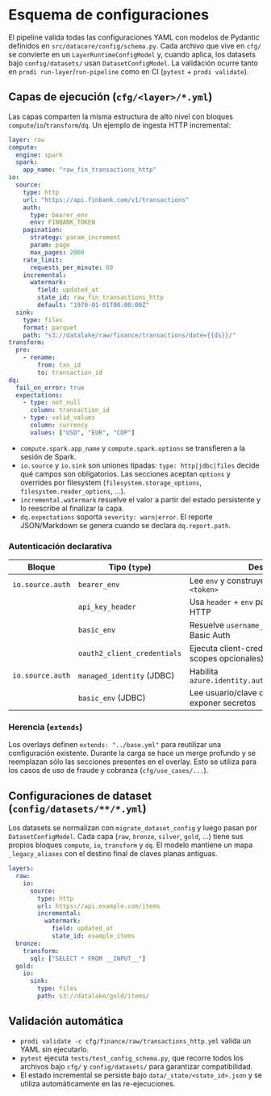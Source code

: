 # Esquema de configuraciones

El pipeline valida todas las configuraciones YAML con modelos de Pydantic
definidos en `src/datacore/config/schema.py`. Cada archivo que vive en `cfg/`
se convierte en un `LayerRuntimeConfigModel` y, cuando aplica, los datasets bajo
`config/datasets/` usan `DatasetConfigModel`. La validación ocurre tanto en
`prodi run-layer`/`run-pipeline` como en CI (`pytest` + `prodi validate`).

## Capas de ejecución (`cfg/<layer>/*.yml`)

Las capas comparten la misma estructura de alto nivel con bloques
`compute`/`io`/`transform`/`dq`. Un ejemplo de ingesta HTTP incremental:

```yaml
layer: raw
compute:
  engine: spark
  spark:
    app_name: "raw_fin_transactions_http"
io:
  source:
    type: http
    url: "https://api.finbank.com/v1/transactions"
    auth:
      type: bearer_env
      env: FINBANK_TOKEN
    pagination:
      strategy: param_increment
      param: page
      max_pages: 2000
    rate_limit:
      requests_per_minute: 60
    incremental:
      watermark:
        field: updated_at
        state_id: raw_fin_transactions_http
        default: "1970-01-01T00:00:00Z"
  sink:
    type: files
    format: parquet
    path: "s3://datalake/raw/finance/transactions/date={{ds}}/"
transform:
  pre:
    - rename:
        from: txn_id
        to: transaction_id
dq:
  fail_on_error: true
  expectations:
    - type: not_null
      column: transaction_id
    - type: valid_values
      column: currency
      values: ["USD", "EUR", "COP"]
```

- `compute.spark.app_name` y `compute.spark.options` se transfieren a la sesión
  de Spark.
- `io.source` y `io.sink` son uniones tipadas: `type: http|jdbc|files` decide
  qué campos son obligatorios. Las secciones aceptan `options` y overrides por
  filesystem (`filesystem.storage_options`, `filesystem.reader_options`, ...).
- `incremental.watermark` resuelve el valor a partir del estado persistente y lo
  reescribe al finalizar la capa.
- `dq.expectations` soporta `severity: warn|error`. El reporte JSON/Markdown se
  genera cuando se declara `dq.report.path`.

### Autenticación declarativa

| Bloque               | Tipo (`type`)               | Descripción                                               |
| -------------------- | -------------------------- | --------------------------------------------------------- |
| `io.source.auth`     | `bearer_env`                | Lee `env` y construye `Authorization: Bearer <token>`     |
|                      | `api_key_header`            | Usa `header` + `env` para inyectar llaves en HTTP          |
|                      | `basic_env`                 | Resuelve `username_env`/`password_env` para Basic Auth     |
|                      | `oauth2_client_credentials` | Ejecuta client-credentials (`token_url`, scopes opcionales) |
| `io.source.auth`     | `managed_identity` (JDBC)   | Habilita `azure.identity.auth.type=ManagedIdentity`        |
|                      | `basic_env` (JDBC)          | Lee usuario/clave desde variables sin exponer secretos     |

### Herencia (`extends`)

Los overlays definen `extends: "../base.yml"` para reutilizar una configuración
existente. Durante la carga se hace un merge profundo y se reemplazan sólo las
secciones presentes en el overlay. Esto se utiliza para los casos de uso de
fraude y cobranza (`cfg/use_cases/...`).

## Configuraciones de dataset (`config/datasets/**/*.yml`)

Los datasets se normalizan con `migrate_dataset_config` y luego pasan por
`DatasetConfigModel`. Cada capa (`raw`, `bronze`, `silver`, `gold`, ...) tiene
sus propios bloques `compute`, `io`, `transform` y `dq`. El modelo mantiene un
mapa `_legacy_aliases` con el destino final de claves planas antiguas.

```yaml
layers:
  raw:
    io:
      source:
        type: http
        url: https://api.example.com/items
        incremental:
          watermark:
            field: updated_at
            state_id: example_items
  bronze:
    transform:
      sql: ["SELECT * FROM __INPUT__"]
  gold:
    io:
      sink:
        type: files
        path: s3://datalake/gold/items/
```

## Validación automática

- `prodi validate -c cfg/finance/raw/transactions_http.yml` valida un YAML sin
  ejecutarlo.
- `pytest` ejecuta `tests/test_config_schema.py`, que recorre todos los archivos
  bajo `cfg/` y `config/datasets/` para garantizar compatibilidad.
- El estado incremental se persiste bajo `data/_state/<state_id>.json` y se
  utiliza automáticamente en las re-ejecuciones.
